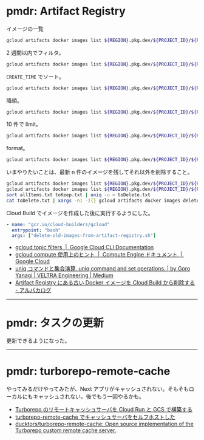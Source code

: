 # pmdr: Artifact Registry

イメージの一覧

```sh
gcloud artifacts docker images list ${REGION}.pkg.dev/${PROJECT_ID}/${REPOSITORY_ID}
```

2 週間以内でフィルタ。

```sh
gcloud artifacts docker images list ${REGION}.pkg.dev/${PROJECT_ID}/${REPOSITORY_ID} --filter="createTime>-P2W"
```

`CREATE_TIME` でソート。

```sh
gcloud artifacts docker images list ${REGION}.pkg.dev/${PROJECT_ID}/${REPOSITORY_ID} --sort-by="CREATE_TIME"
```

降順。

```sh
gcloud artifacts docker images list ${REGION}.pkg.dev/${PROJECT_ID}/${REPOSITORY_ID} --sort-by="~CREATE_TIME"
```

10 件で limit。

```sh
gcloud artifacts docker images list ${REGION}.pkg.dev/${PROJECT_ID}/${REPOSITORY_ID} --limit=10
```

format。

```sh
gcloud artifacts docker images list ${REGION}.pkg.dev/${PROJECT_ID}/${REPOSITORY_ID} --format="value(DIGEST)"
```

いまやりたいことは、最新 n 件のイメージを残してそれ以外を削除すること。

```sh
gcloud artifacts docker images list ${REGION}.pkg.dev/${PROJECT_ID}/${REPOSITORY_ID} --format="value(DIGEST)" > allItems.txt
gcloud artifacts docker images list ${REGION}.pkg.dev/${PROJECT_ID}/${REPOSITORY_ID} --sort-by="~CREATE_TIME" --limit=10 --format="value(DIGEST)" > toKeep.txt
sort allItems.txt toKeep.txt | uniq -u > toDelete.txt
cat toDelete.txt | xargs -n1 -I{} gcloud artifacts docker images delete --quiet --async ${REGION}.pkg.dev/${PROJECT_ID}/${REPOSITORY_ID}/${IMAGE_PATH}@{}
```

Cloud Build でイメージを作成した後に実行するようにした。

```yml
- name: "gcr.io/cloud-builders/gcloud"
  entrypoint: "bash"
  args: ["delete-old-images-from-artifact-registry.sh"]
```

- [gcloud topic filters  \|  Google Cloud CLI Documentation](https://cloud.google.com/sdk/gcloud/reference/topic/filters)
- [gcloud compute 使用上のヒント  \|  Compute Engine ドキュメント  \|  Google Cloud](https://cloud.google.com/compute/docs/gcloud-compute/tips?hl=ja)
- [uniq コマンドと集合演算\. uniq command and set operations\. \| by Goro Yanagi \| VELTRA Engineering \| Medium](https://medium.com/veltra-engineering/uniq-command-and-set-operations-bd4f04b17d9a)
- [Artifact Registry にある古い Docker イメージを Cloud Build から削除する \- アルパカログ](https://alpacat.com/blog/delete-old-docker-images-in-artifact-registry)

---

# pmdr: タスクの更新

更新できるようになった。

---

# pmdr: turborepo-remote-cache

やってみるだけやってみたが、Next アプリがキャッシュされない。そもそもローカルにもキャッシュされない。後でもう一回やるかも。

- [Turborepo のリモートキャッシュサーバを Cloud Run と GCS で構築する](https://zenn.dev/aiji42/articles/7bc1b6df91dd76)
- [turborepo\-remote\-cache でキャッシュサーバをセルフホストした](https://zenn.dev/silverbirder/articles/af8bf125bd33ad)
- [ducktors/turborepo\-remote\-cache: Open source implementation of the Turborepo custom remote cache server\.](https://github.com/ducktors/turborepo-remote-cache)
